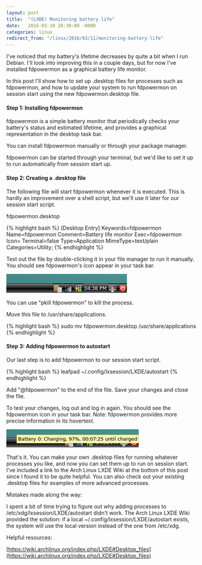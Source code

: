 ```yaml
---
layout: post
title:  "(LXDE) Monitoring battery life"
date:   2016-03-10 20:30:00 -0800
categories: linux
redirect_from: "/linux/2016/03/11/monitoring-battery-life"
---
```

I've noticed that my battery's lifetime decreases by quite a bit when I run Debian.  I'll look into improving this in a couple days, but for now I've installed fdpowermon as a graphical battery life monitor.

In this post I'll show how to set up .desktop files for processes such as fdpowermon, and how to update your system to run fdpowermon on session start using the new fdpowermon.desktop file.

#### Step 1: Installing fdpowermon

fdpowermon is a simple battery monitor that periodically checks your battery's status and estimated lifetime, and provides a graphical representation in the desktop task bar.

You can install fdpowermon manually or through your package manager.

fdpowermon can be started through your terminal, but we'd like to set it up to run automatically from session start up.

#### Step 2: Creating a .desktop file

The following file will start fdpowermon whenever it is executed.  This is hardly an improvement over a shell script, but we'll use it later for our session start script.

fdpowermon.desktop

{% highlight bash %}
[Desktop Entry]
Keywords=fdpowermon
Name=fdpowermon
Comment=Battery life monitor
Exec=fdpowermon
Icon=
Terminal=false
Type=Application
MimeType=text/plain
Categories=Utility;
{% endhighlight %}

Test out the file by double-clicking it in your file manager to run it manually.  You should see fdpowermon's icon appear in your task bar.

![alt-text](/images/20160310_fdpowermontaskbar.png "Picture of the fdpowermon start menu icon")

You can use "pkill fdpowermon" to kill the process.

Move this file to /usr/share/applications.

{% highlight bash %}
sudo mv fdpowermon.desktop /usr/share/applications
{% endhighlight %}

#### Step 3: Adding fdpowermon to autostart

Our last step is to add fdpowermon to our session start script.

{% highlight bash %}
leafpad ~/.config/lxsession/LXDE/autostart
{% endhighlight %}

Add "@fdpowermon" to the end of the file.  Save your changes and close the file.

To test your changes, log out and log in again.  You should see the fdpowermon icon in your task bar.  Note: fdpowermon provides more precise information in its hovertext.

![alt-text](/images/20160310_fdpowermonhovertext.png "Picture of the fdpowermon start menu icon hover text")

That's it.  You can make your own .desktop files for running whatever processes you like, and now you can set them up to run on session start.  I've included a link to the Arch Linux LXDE Wiki at the bottom of this post since I found it to be quite helpful.  You can also check out your existing .desktop files for examples of more advanced processes.

Mistakes made along the way:

I spent a bit of time trying to figure out why adding processes to /etc/xdg/lxsession/LXDE/autostart didn't work.  The Arch Linux LXDE Wiki provided the solution: if a local ~/.config/lxsession/LXDE/autostart exists, the system will use the local version instead of the one from /etc/xdg.

Helpful resources:

[https://wiki.archlinux.org/index.php/LXDE#Desktop_files](https://wiki.archlinux.org/index.php/LXDE#Desktop_files)
